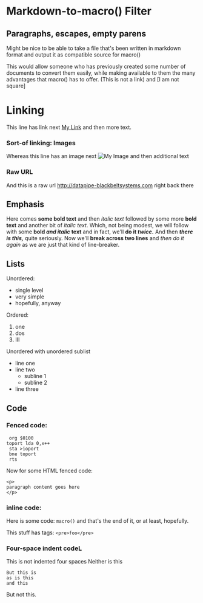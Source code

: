 # Markdown-to-macro() Filter

## Paragraphs, escapes, empty parens

Might be nice to be able to take a file that's been written in markdown format
and output it as compatible source for macro()

This would allow someone who has previously created some number of documents
to convert them easily, while making available to them the many advantages
that macro() has to offer. \(This is not a link\) and \[I am not square\]

Linking
=======

This line has link next [My Link](http://fyngyrz.com) and then more text.

### Sort-of linking: Images

Whereas this line has an image next ![My Image](http://fyngyrz.com/images/beachflag.png) and then additional text

### Raw URL

And this is a raw url http://datapipe-blackbeltsystems.com right back there

## Emphasis

Here comes **some bold text** and then *italic text* followed
by some more __bold text__ and another bit of _italic text_.
Which, not being modest, we will follow with some **bold _and italic_ text**
and in fact, we'll **do it _twice_.** And then **_there is this,_** quite seriously.
Now we'll **break across
two lines** and _then do
it again_ as we are just that kind of line-breaker.

## Lists

Unordered:

* single level
* very simple
* hopefully, anyway

Ordered:

1) one
2) dos
3) III

Unordered with unordered sublist

* line one
* line two
  * subline 1
  * subline 2
* line three

## Code

### Fenced code:

```
 org $0100
toport lda 0,x++
 sta >ioport
 bne toport
 rts
```

Now for some HTML fenced code:

```
<p>
paragraph content goes here
</p>
```

### inline code:

Here is some code: `macro()` and that's the end of it,
or at least, hopefully.

This stuff has tags: `<pre>foo</pre>`

### Four-space indent codeL

This is not indented four spaces
Neither is this

    But this is
    as is this
    and this

But not this.
